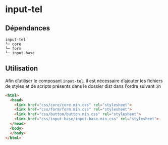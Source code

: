 # input-tel

## Dépendances
```shell
input-tel
└─ core
└─ form
└─ input-base
```

## Utilisation
Afin d’utiliser le composant `input-tel`, il est nécessaire d’ajouter les fichiers de styles et de scripts présents dans le dossier dist dans l'ordre suivant :\n
```html
<html>
  <head>
    <link href="css/core/core.min.css" rel="stylesheet">
    <link href="css/form/form.min.css" rel="stylesheet">
    <link href="css/button/button.min.css" rel="stylesheet">
    <link href="css/input-base/input-base.min.css" rel="stylesheet">
  </head>
  <body>
  </body>
</html>
```